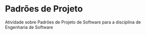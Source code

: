 # Padrões de Projeto
Atividade sobre Padrões de Projeto de Software para a disciplina de Engenharia de Software
